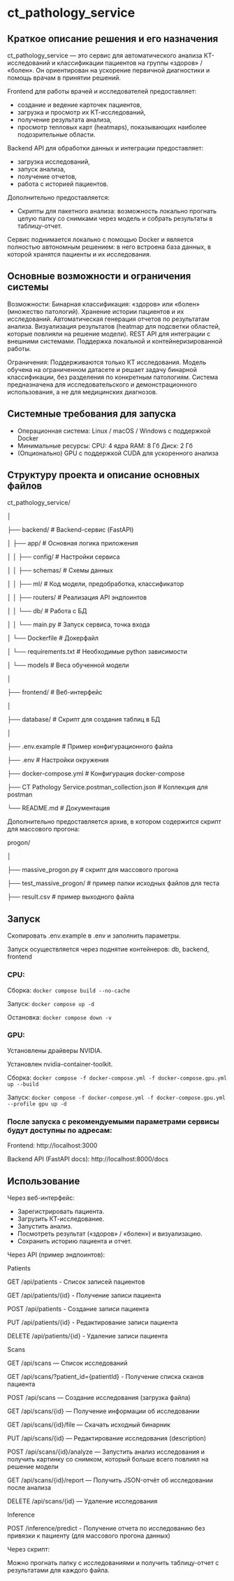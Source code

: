# ct_pathology_service

## Краткое описание решения и его назначения

ct_pathology_service — это сервис для автоматического анализа КТ-исследований и классификации пациентов на группы «здоров» / «болен».
Он ориентирован на ускорение первичной диагностики и помощь врачам в принятии решений.

Frontend для работы врачей и исследователей предоставляет:
 - создание и ведение карточек пациентов,
 - загрузка и просмотр их КТ-исследований,
 - получение результата анализа,
 - просмотр тепловых карт (heatmaps), показывающих наиболее подозрительные области.

Backend API для обработки данных и интеграции предоставляет:
 - загрузка исследований,
 - запуск анализа,
 - получение отчетов,
 - работа с историей пациентов.

Дополнительно предоставляется: 
 - Скрипты для пакетного анализа: возможность локально прогнать целую папку со снимками через модель и собрать результаты в таблицу-отчет.

Сервис поднимается локально с помощью Docker и является полностью автономным решением: в него встроена база данных, в которой хранятся пациенты и их исследования.


## Основные возможности и ограничения системы

Возможности:
Бинарная классификация: «здоров» или «болен» (множество патологий).
Хранение истории пациентов и их исследований.
Автоматическая генерация отчетов по результатам анализа.
Визуализация результатов (heatmap для подсветки областей, которые повлияли на решение модели).
REST API для интеграции с внешними системами.
Поддержка локальной и контейнеризированной работы.

Ограничения:
Поддерживаются только КТ исследования.
Модель обучена на ограниченном датасете и решает задачу бинарной классификации, без разделения по конкретным патологиям.
Система предназначена для исследовательского и демонстрационного использования, а не для медицинских диагнозов.

## Системные требования для запуска

 - Операционная система: Linux / macOS / Windows с поддержкой Docker
 - Минимальные ресурсы:
      CPU: 4 ядра
      RAM: 8 Гб
      Диск: 2 Гб
 - (Опционально) GPU с поддержкой CUDA для ускоренного анализа

## Структуру проекта и описание основных файлов

ct_pathology_service/

│

├── backend/                                             # Backend-сервис (FastAPI)

│   ├── app/                                              # Основная логика приложения

│   │   ├── config/                                        # Настройки сервиса

│   │   ├── schemas/                                       # Схемы данных

│   │   ├── ml/                                            # Код модели, предобработка, классификатор

│   │   ├── routers/                                       # Реализация API эндпоинтов

│   │   └── db/                                            # Работа с БД

│   │   └── main.py                                        # Запуск сервиса, точка входа

│   └── Dockerfile                                        # Докерфайл

│   └── requirements.txt                                  # Необходимые python зависимости

│   └── models                                            # Веса обученной модели

│

├── frontend/                                            # Веб-интерфейс

│

├── database/                                            # Скрипт для создания таблиц в БД

│

├── .env.example                                         # Пример конфигурационного файла

├── .env                                                 # Настройки окружения

├── docker-compose.yml                                   # Конфигурация docker-compose

├── CT Pathology Service.postman_collection.json         # Коллекция для postman

└── README.md                                            # Документация

Дополнительно предоставляется архив, в котором содержится скрипт для массового прогона:

progon/

│

├── massive_progon.py             # скрипт для массового прогона

├── test_massive_progon/          # пример папки исходных файлов для теста

├── result.csv                    # пример выходного файла




## Запуск

Скопировать .env.example в .env и заполнить параметры.

Запуск осуществляется через поднятие контейнеров: db, backend, frontend

### CPU:

Сборка:
`docker compose build --no-cache`

Запуск:
`docker compose up -d`

Остановка: 
`docker compose down -v`

### GPU:

Установлены драйверы NVIDIA.

Установлен nvidia-container-toolkit.

Сборка:
`docker compose -f docker-compose.yml -f docker-compose.gpu.yml up --build`

Запуск:
`docker compose -f docker-compose.yml -f docker-compose.gpu.yml --profile gpu up -d`


### После запуска с рекомендуемыми параметрами сервисы будут доступны по адресам:

Frontend: http://localhost:3000

Backend API (FastAPI docs): http://localhost:8000/docs

## Использование

Через веб-интерфейс:
 - Зарегистрировать пациента.
 - Загрузить КТ-исследование.
 - Запустить анализ.
 - Посмотреть результат («здоров» / «болен») и визуализацию.
 - Сохранить историю пациента и отчет.

Через API (пример эндпоинтов):

Patients

GET /api/patients - Список записей пациентов

GET /api/patients/{id} - Получение записи пациента

POST /api/patients - Создание записи пациента

PUT /api/patients/{id} - Редактирование записи пациента

DELETE /api/patients/{id} - Удаление записи пациента



Scans

GET /api/scans — Список исследований

GET /api/scans/?patient_id={patientId} - Получение списка сканов пациента

POST /api/scans — Создание исследования (загрузка файла)

GET /api/scans/{id} — Получение информации об исследовании

GET /api/scans/{id}/file — Скачать исходный бинарник

PUT /api/scans/{id} — Редактирование исследования (description)

POST /api/scans/{id}/analyze — Запустить анализ исследования и получить картинку со снимком, который больше всего повлиял на решение модели

GET /api/scans/{id}/report — Получить JSON-отчёт об исследовании после анализа

DELETE /api/scans/{id} — Удаление исследования

Inference

POST /inference/predict - Получение отчета по исследованию без привязки к пациенту (для массового прогона данных)


Через скрипт:

Можно прогнать папку с исследованиями и получить таблицу-отчет с результатами для каждого файла.

